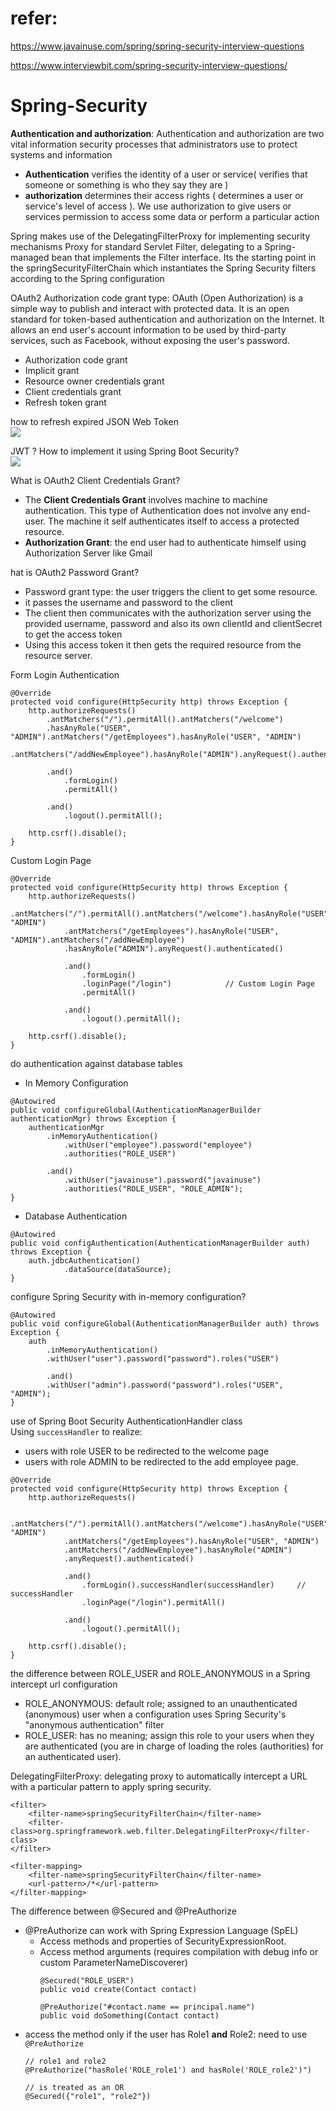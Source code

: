 # refer:
https://www.javainuse.com/spring/spring-security-interview-questions

https://www.interviewbit.com/spring-security-interview-questions/

# Spring-Security
**Authentication and authorization**: Authentication and authorization are two vital information security processes that administrators use to protect systems and information
- **Authentication** verifies the identity of a user or service( verifies that someone or something is who they say they are )
- **authorization** determines their access rights ( determines a user or service's level of access ). We use authorization to give users or services permission to access some data or perform a particular action

Spring makes use of the DelegatingFilterProxy for implementing security mechanisms
Proxy for standard Servlet Filter, delegating to a Spring-managed bean that implements the Filter interface. Its the starting point in the springSecurityFilterChain which instantiates the Spring Security filters according to the Spring configuration

OAuth2 Authorization code grant type: OAuth (Open Authorization) is a simple way to publish and interact with protected data. It is an open standard for token-based authentication and authorization on the Internet. It allows an end user's account information to be used by third-party services, such as Facebook, without exposing the user's password.
- Authorization code grant
- Implicit grant
- Resource owner credentials grant
- Client credentials grant
- Refresh token grant


how to refresh expired JSON Web Token <br>
![](https://www.javainuse.com/series-7-1-min.JPG)

JWT ? How to implement it using Spring Boot Security? <br>
![](https://www.javainuse.com/62-12-min.JPG)

What is OAuth2 Client Credentials Grant?
- The **Client Credentials Grant** involves machine to machine authentication. This type of Authentication does not involve any end-user. The machine it self authenticates itself to access a protected resource. 
- **Authorization Grant**: the end user had to authenticate himself using Authorization Server like Gmail

hat is OAuth2 Password Grant?
- Password grant type: the user triggers the client to get some resource. 
- it passes the username and password to the client
- The client then communicates with the authorization server using the provided username, password and also its own clientId and clientSecret to get the access token
- Using this access token it then gets the required resource from the resource server.

Form Login Authentication
```
@Override
protected void configure(HttpSecurity http) throws Exception {
    http.authorizeRequests()
        .antMatchers("/").permitAll().antMatchers("/welcome")
        .hasAnyRole("USER", "ADMIN").antMatchers("/getEmployees").hasAnyRole("USER", "ADMIN")
        .antMatchers("/addNewEmployee").hasAnyRole("ADMIN").anyRequest().authenticated()
        
        .and()
            .formLogin()
            .permitAll()
            
        .and()
            .logout().permitAll();

    http.csrf().disable();
}
```

Custom Login Page
```
@Override
protected void configure(HttpSecurity http) throws Exception {
    http.authorizeRequests()
            .antMatchers("/").permitAll().antMatchers("/welcome").hasAnyRole("USER", "ADMIN")
            .antMatchers("/getEmployees").hasAnyRole("USER", "ADMIN").antMatchers("/addNewEmployee")
            .hasAnyRole("ADMIN").anyRequest().authenticated()

            .and()
                .formLogin()
                .loginPage("/login")            // Custom Login Page
                .permitAll()

            .and()
                .logout().permitAll();

    http.csrf().disable();
}
```

do authentication against database tables
- In Memory Configuration 
```
@Autowired
public void configureGlobal(AuthenticationManagerBuilder authenticationMgr) throws Exception {
    authenticationMgr
        .inMemoryAuthentication()
            .withUser("employee").password("employee")
            .authorities("ROLE_USER")
        
        .and()
            .withUser("javainuse").password("javainuse")
            .authorities("ROLE_USER", "ROLE_ADMIN");
}
```
- Database Authentication
```
@Autowired
public void configAuthentication(AuthenticationManagerBuilder auth) throws Exception {
    auth.jdbcAuthentication()
            .dataSource(dataSource);
}
```

configure Spring Security with in-memory configuration?
```
@Autowired
public void configureGlobal(AuthenticationManagerBuilder auth) throws Exception {
    auth
        .inMemoryAuthentication()
        .withUser("user").password("password").roles("USER")

        .and()
        .withUser("admin").password("password").roles("USER", "ADMIN");
}
```


use of Spring Boot Security AuthenticationHandler class<br>
Using `successHandler` to realize:
  - users with role USER to be redirected to the welcome page
  - users with role ADMIN to be redirected to the add employee page.
```
@Override
protected void configure(HttpSecurity http) throws Exception {
    http.authorizeRequests()

            .antMatchers("/").permitAll().antMatchers("/welcome").hasAnyRole("USER", "ADMIN")
            .antMatchers("/getEmployees").hasAnyRole("USER", "ADMIN")
            .antMatchers("/addNewEmployee").hasAnyRole("ADMIN")
            .anyRequest().authenticated()

            .and()
                .formLogin().successHandler(successHandler)     // successHandler
                .loginPage("/login").permitAll()
                
            .and()
                .logout().permitAll();

    http.csrf().disable();
}
```

the difference between ROLE_USER and ROLE_ANONYMOUS in a Spring intercept url configuration
- ROLE_ANONYMOUS: default role; assigned to an unauthenticated (anonymous) user when a configuration uses Spring Security's "anonymous authentication" filter
- ROLE_USER: has no meaning; assign this role to your users when they are authenticated (you are in charge of loading the roles (authorities) for an authenticated user).

DelegatingFilterProxy: delegating proxy to automatically intercept a URL with a particular pattern to apply spring security.
```
<filter>
    <filter-name>springSecurityFilterChain</filter-name>
    <filter-class>org.springframework.web.filter.DelegatingFilterProxy</filter-class>
</filter>

<filter-mapping>
    <filter-name>springSecurityFilterChain</filter-name>
    <url-pattern>/*</url-pattern>
</filter-mapping>
```


The difference between @Secured and @PreAuthorize
- @PreAuthorize can work with Spring Expression Language (SpEL)
  - Access methods and properties of SecurityExpressionRoot.
  - Access method arguments (requires compilation with debug info or custom ParameterNameDiscoverer)
    ```
    @Secured("ROLE_USER")
    public void create(Contact contact)

    @PreAuthorize("#contact.name == principal.name")
    public void doSomething(Contact contact)
    ```
- access the method only if the user has Role1 **and** Role2: need to use `@PreAuthorize`
    ```
    // role1 and role2
    @PreAuthorize("hasRole('ROLE_role1') and hasRole('ROLE_role2')") 

    // is treated as an OR
    @Secured({"role1", "role2"}) 
    ```


